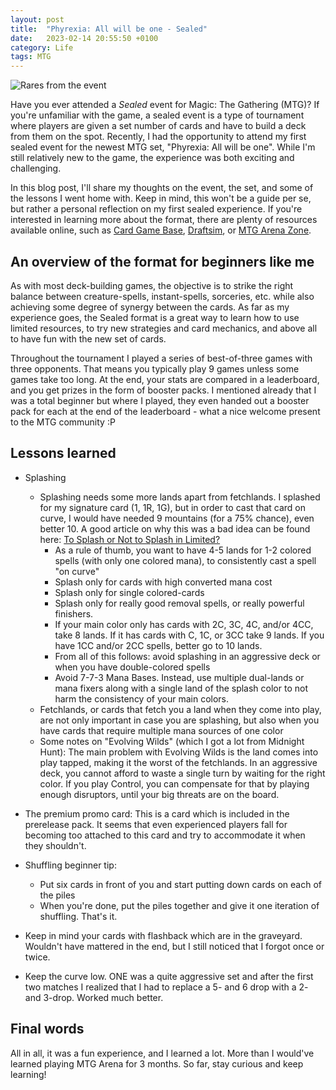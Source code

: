 ```yaml
---
layout: post
title:  "Phyrexia: All will be one - Sealed"
date:   2023-02-14 20:55:50 +0100
category: Life
tags: MTG
---
```

![Rares from the event](/images/phyrexia-all-will-be-one-sealed/ONE-sealed-event.jpg)

Have you ever attended a *Sealed* event for Magic: The Gathering (MTG)? If you're unfamiliar with the game, a sealed event is a type of tournament where players are given a set number of cards and have to build a deck from them on the spot. Recently, I had the opportunity to attend my first sealed event for the newest MTG set, "Phyrexia: All will be one". While I'm still relatively new to the game, the experience was both exciting and challenging.  
<!--more-->

In this blog post, I'll share my thoughts on the event, the set, and some of the lessons I went home with. Keep in mind, this won't be a guide per se, but rather a personal reflection on my first sealed experience. If you're interested in learning more about the format, there are plenty of resources available online, such as [Card Game Base][cardgamebase], [Draftsim][draftsim], or [MTG Arena Zone][mtgazone].

## An overview of the format for beginners like me
As with most deck-building games, the objective is to strike the right balance between creature-spells, instant-spells, sorceries, etc. while also achieving some degree of synergy between the cards. As far as my experience goes, the Sealed format is a great way to learn how to use limited resources, to try new strategies and card mechanics, and above all to have fun with the new set of cards.

Throughout the tournament I played a series of best-of-three games with three opponents. That means you typically play 9 games unless some games take too long. At the end, your stats are compared in a leaderboard, and you get prizes in the form of booster packs. I mentioned already that I was a total beginner but where I played, they even handed out a booster pack for each at the end of the leaderboard - what a nice welcome present to the MTG community :P

## Lessons learned
- Splashing
	- Splashing needs some more lands apart from fetchlands. I splashed for my signature card (1, 1R, 1G), but in order to cast that card on curve, I would have needed 9 mountains (for a 75% chance), even better 10. A good article on why this was a bad idea can be found here: [To Splash or Not to Splash in Limited?][splashing-limited]
		- As a rule of thumb, you want to have 4-5 lands for 1-2 colored spells (with only one colored mana), to consistently cast a spell "on curve"
		- Splash only for cards with high converted mana cost
		- Splash only for single colored-cards
		- Splash only for really good removal spells, or really powerful finishers.
		- If your main color only has cards with 2C, 3C, 4C, and/or 4CC, take 8 lands. If it has cards with C, 1C, or 3CC take 9 lands. If you have 1CC and/or 2CC spells, better go to 10 lands.
		- From all of this follows: avoid splashing in an aggressive deck or when you have double-colored spells
		- Avoid 7-7-3 Mana Bases. Instead, use multiple dual-lands or mana fixers along with a single land of the splash color to not harm the consistency of your main colors.
	- Fetchlands, or cards that fetch you a land when they come into play, are not only important in case you are splashing, but also when you have cards that require multiple mana sources of one color
	- Some notes on "Evolving Wilds" (which I got a lot from Midnight Hunt): The main problem with Evolving Wilds is the land comes into play tapped, making it the worst of the fetchlands. In an aggressive deck, you cannot afford to waste a single turn by waiting for the right color. If you play Control, you can compensate for that by playing enough disruptors, until your big threats are on the board.

- The premium promo card: This is a card which is included in the prerelease pack. It seems that even experienced players fall for becoming too attached to this card and try to accommodate it when they shouldn't. 

- Shuffling beginner tip: 
  - Put six cards in front of you and start putting down cards on each of the piles 
  - When you're done, put the piles together and give it one iteration of shuffling. That's it.

- Keep in mind your cards with flashback which are in the graveyard. Wouldn't have mattered in the end, but I still noticed that I forgot once or twice.

- Keep the curve low. ONE was a quite aggressive set and after the first two matches I realized that I had to replace a 5- and 6 drop with a 2- and 3-drop. Worked much better. 

## Final words
All in all, it was a fun experience, and I learned a lot. More than I would've learned playing MTG Arena for 3 months. So far, stay curious and keep learning!


[splashing-limited]: (https://strategy.channelfireball.com/all-strategy/mtg/channelmagic-articles/to-splash-or-not-to-splash-in-limited/)
[cardgamebase]: (https://cardgamebase.com/strategy/)
[draftsim]: (https://draftsim.com/)
[mtgazone]: (https://mtgazone.com/strategy/)